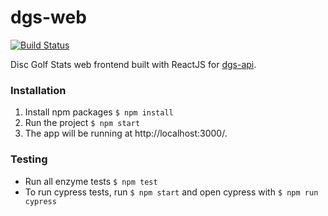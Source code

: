# dgs-web

[![Build Status](https://travis-ci.org/virtalas/dgs-web.svg?branch=master)](https://travis-ci.org/virtalas/dgs-web)

Disc Golf Stats web frontend built with ReactJS for [dgs-api](https://github.com/kajte/dgs-api).

### Installation

1. Install npm packages `$ npm install`
2. Run the project `$ npm start`
3. The app will be running at http://localhost:3000/.

### Testing

- Run all enzyme tests `$ npm test`
- To run cypress tests, run `$ npm start` and open cypress with `$ npm run cypress`
